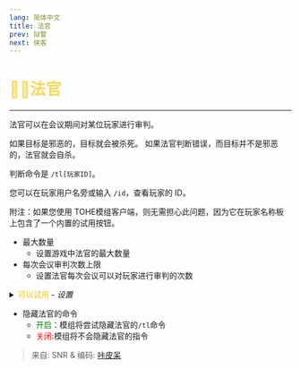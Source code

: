 ```yaml
---
lang: 简体中文
title: 法官
prev: 狱警
next: 侠客
---
```


# <font color="#f8d85a">👨‍⚖️<b>法官</b></font> <Badge text="Killing" type="tip" vertical="middle"/>

***

法官可以在会议期间对某位玩家进行审判。

如果目标是邪恶的，目标就会被杀死。 如果法官判断错误，而目标并不是邪恶的，法官就会自杀。

判断命令是 `/tl[玩家ID]`。

您可以在玩家用户名旁或输入 `/id`，查看玩家的 ID。

附注：如果您使用 TOHE模组客户端，则无需担心此问题，因为它在玩家名称板上包含了一个内置的试用按钮。

- 最大数量
  - 设置游戏中法官的最大数量
- 每次会议审判次数上限
  - 设置法官每次会议可以对玩家进行审判的次数

<details><summary><font color=f8d85a><b>可以试用</b></font> - <i>设置</i></summary>

- 叛徒
  - <font color=green>开启</font>：这个附加职业可以由法官试用
  - <font color=red>关闭</font>：如果法官试图审判他们，法官将自杀
- 魅魔小弟
  - <font color=green>开启</font>：这个附加职业可以由法官试用
  - <font color=red>关闭</font>：如果法官试图审判他们，法官将自杀
- 跟班
  - <font color=green>开启</font>：这个附加职业可以由法官试用
  - <font color=red>关闭</font>：如果法官试图审判他们，法官将自杀
- 感染者
  - <font color=green>开启</font>：这个附加职业可以由法官试用
  - <font color=red>关闭</font>：如果法官试图审判他们，法官将自杀
- 病毒
  - <font color=green>开启</font>：这个附加职业可以由法官试用
  - <font color=red>关闭</font>：如果法官试图审判他们，法官将自杀
- 带刀<font color=#8cffff>船员</font>
  - <font color=green>开启</font>：这个职业类型可以由法官试用
  - <font color=red>关</font>：如果法官试图审判他们，法官将自杀
- 友好<font color=#7f8c8d>中立</font>
  - <font color=green>开启</font>：这个职业类型可以由法官试用
  - <font color=red>关闭</font>：如果法官试图审判他们，法官将自杀
- 邪恶<font color=#7f8c8d>中立</font>
  - <font color=green>开启</font>：这个职业类型可以由法官试用
  - <font color=red>关闭</font>：如果法官试图审判他们，法官将自杀
- 混乱<font color=#7f8c8d>中立</font>
  - <font color=green>开启</font>：这个职业类型可以由法官试用
  - <font color=red>关闭</font>：如果法官试图审判他们，法官将自杀
- 带刀<font color=#7f8c8d>中立</font>
  - <font color=green>开启</font>：这个职业类型可以由法官试用
  - <font color=red>关闭</font>：如果法官试图审判他们，法官将自杀

</details>

- 隐藏法官的命令
  - <font color=green>开启</font>：模组将尝试隐藏法官的`/tl`命令
  - <font color=red>关闭</font>:模组将不会隐藏法官的指令

> 来自: SNR & 编码: [咔皮呆](https://github.com/KARPED1EM)
